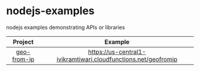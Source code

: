 # nodejs-examples

nodejs examples demonstrating APIs or libraries

|   Project   |                            Example                             |
| :---------: | :------------------------------------------------------------: |
| [geo-from-ip](geo-from-ip) | https://us-central1-ivikramtiwari.cloudfunctions.net/geofromip |
